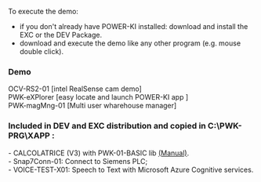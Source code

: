 To execute the demo: 
- if you don't already have POWER-KI installed: download and install the EXC or the DEV Package.
- download and execute the demo like any other program (e.g. mouse double click).

<h3>Demo</h3>
OCV-RS2-01 [intel RealSense cam demo]</br>
PWK-eXPlorer [easy locate and launch POWER-KI app ]</br>
PWK-magMng-01 [Multi user wharehouse manager]</br>

<h3>Included in DEV and EXC distribution and copied in C:\PWK-PRG\XAPP : </h3>
- CALCOLATRICE (V3) with PWK-01-BASIC lib <a href="https://github.com/POWER-KI/POWER-KI/blob/master/MANUALS/PWK-CLC-01.pdf">(Manual)</a>.</br>
- Snap7Conn-01: Connect to Siemens PLC;</br>
- VOICE-TEST-X01: Speech to Text with Microsoft Azure Cognitive services. 
